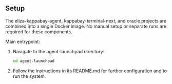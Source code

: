 ## Setup

The eliza-kappabay-agent, kappabay-terminal-next, and oracle projects are combined into a single Docker image. No manual setup or separate runs are required for these components.

Main entrypoint:

1. Navigate to the agent-launchpad directory:
   ```bash
   cd agent-launchpad
   ```
2. Follow the instructions in its README.md for further configuration and to run the system.

